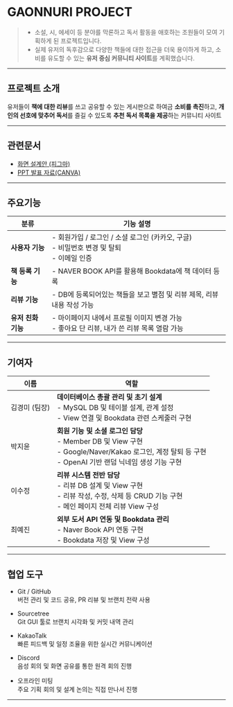 # GAONNURI PROJECT
> - 소설, 시, 에세이 등 분야를 막론하고 독서 활동을 애호하는 조원들이 모여 기획하게 된 프로젝트입니다.
> - 실제 유저의 독후감으로 다양한 책들에 대한 접근을 더욱 용이하게 하고, 소비를 유도할 수 있는 **유저 중심 커뮤니티 사이트**를 계획했습니다.

---

## 프로젝트 소개
유저들이 **책에 대한 리뷰**를 쓰고 공유할 수 있는 게시판으로 하여금 **소비를 촉진**하고,
**개인의 선호에 맞추어 독서**를 즐길 수 있도록 **추천 독서 목록을 제공**하는 커뮤니티 사이트

---

## 관련문서
- [화면 설계안 (피그마)](https://www.figma.com/design/yFBHOXhBbQU1VXc9GmkSgq/%ED%99%94%EB%A9%B4-%EC%84%A4%EA%B3%84?node-id=0-1&t=3GaRwQ9M9rcqdYgo-1)
- [PPT 발표 자료(CANVA)](https://www.canva.com/design/DAGloWvHsP4/8h46aEslUAnyokPI_-G3Qw/edit?utm_content=DAGloWvHsP4&utm_campaign=designshare&utm_medium=link2&utm_source=sharebutton)

---

## 주요기능

| 분류 | 기능 설명 |
|------|-----------|
| **사용자 기능** | - 회원가입 / 로그인 / 소셜 로그인 (카카오, 구글)<br> - 비밀번호 변경 및 탈퇴<br> - 이메일 인증 |
| **책 등록 기능** | - NAVER BOOK API를 활용해 Bookdata에 책 데이터 등록 |
| **리뷰 기능** | - DB에 등록되어있는 책들을 보고 별점 및 리뷰 제목, 리뷰 내용 작성 가능 |
| **유저 친화 기능** | - 마이페이지 내에서 프로필 이미지 변경 가능<br> - 좋아요 단 리뷰, 내가 쓴 리뷰 목록 열람 가능 |

---

## 기여자

| 이름 | 역할 |
|------|------|
| 김경미 (팀장) | **데이터베이스 총괄 관리 및 초기 설계**<br> - MySQL DB 및 테이블 설계, 관계 설정<br> - View 연결 및 Bookdata 관련 스케줄러 구현 |
| 박지윤 | **회원 기능 및 소셜 로그인 담당**<br> - Member DB 및 View 구현<br> - Google/Naver/Kakao 로그인, 계정 탈퇴 등 구현<br> - OpenAI 기반 랜덤 닉네임 생성 기능 구현 |
| 이수정 | **리뷰 시스템 전반 담당**<br> - 리뷰 DB 설계 및 View 구현<br> - 리뷰 작성, 수정, 삭제 등 CRUD 기능 구현<br> - 메인 페이지 전체 리뷰 View 구성 |
| 최예진 | **외부 도서 API 연동 및 Bookdata 관리**<br> - Naver Book API 연동 구현<br> - Bookdata 저장 및 View 구성 |

---
## 협업 도구

- Git / GitHub  
  버전 관리 및 코드 공유, PR 리뷰 및 브랜치 전략 사용

- Sourcetree  
  Git GUI 툴로 브랜치 시각화 및 커밋 내역 관리

- KakaoTalk  
  빠른 피드백 및 일정 조율을 위한 실시간 커뮤니케이션

- Discord  
  음성 회의 및 화면 공유를 통한 원격 회의 진행

- 오프라인 미팅  
  주요 기획 회의 및 설계 논의는 직접 만나서 진행
  
---
